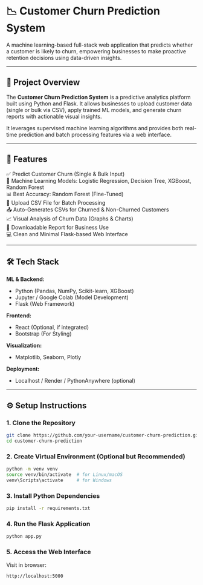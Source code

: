 # 📉 Customer Churn Prediction System

A machine learning-based full-stack web application that predicts whether a customer is likely to churn, empowering businesses to make proactive retention decisions using data-driven insights.

---

## 🚀 Project Overview

The **Customer Churn Prediction System** is a predictive analytics platform built using Python and Flask. It allows businesses to upload customer data (single or bulk via CSV), apply trained ML models, and generate churn reports with actionable visual insights.

It leverages supervised machine learning algorithms and provides both real-time prediction and batch processing features via a web interface.

---

## 🧩 Features

✅ Predict Customer Churn (Single & Bulk Input)  
🧠 Machine Learning Models: Logistic Regression, Decision Tree, XGBoost, Random Forest  
📊 Best Accuracy: Random Forest (Fine-Tuned)  
📁 Upload CSV File for Batch Processing  
📤 Auto-Generates CSVs for Churned & Non-Churned Customers  
📈 Visual Analysis of Churn Data (Graphs & Charts)  
📄 Downloadable Report for Business Use  
💻 Clean and Minimal Flask-based Web Interface  

---

## 🛠 Tech Stack

**ML & Backend:**
- Python (Pandas, NumPy, Scikit-learn, XGBoost)
- Jupyter / Google Colab (Model Development)
- Flask (Web Framework)

**Frontend:**
- React (Optional, if integrated)
- Bootstrap (For Styling)

**Visualization:**
- Matplotlib, Seaborn, Plotly

**Deployment:**
- Localhost / Render / PythonAnywhere (optional)

---

## ⚙️ Setup Instructions

### 1. Clone the Repository
```bash
git clone https://github.com/your-username/customer-churn-prediction.git
cd customer-churn-prediction
```

### 2. Create Virtual Environment (Optional but Recommended)
```bash
python -m venv venv
source venv/bin/activate  # for Linux/macOS
venv\Scripts\activate     # for Windows
```

### 3. Install Python Dependencies
```bash
pip install -r requirements.txt
```

### 4. Run the Flask Application
```bash
python app.py
```

### 5. Access the Web Interface
Visit in browser:
```bash
http://localhost:5000
```

